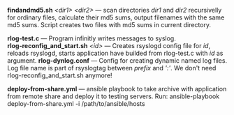 <b>findandmd5.sh</b> <i>&lt;dir1&gt;</i> <i>&lt;dir2&gt;</i> &mdash; scan directories <i>dir1</i> and <i>dir2</i> recursivelly for ordinary files, calculate their md5 sums, output filenames with the same md5 sums. Script creates two files with md5 sums in current directory.

<b>rlog-test.c</b> &mdash; Program infinitly writes messages to syslog.<br>
<b>rlog-reconfig_and_start.sh</b> <i>&lt;id&gt;</i> &mdash; Creates rsyslogd config file for <i>id</i>, reloads rsyslogd, starts application have builded from rlog-test.c with <i>id</i> as argument.
<b>rlog-dynlog.conf</b> &mdash; Config for creating dynamic named log files. Log file name is part of rsyslogtag between <i>prefix</i> and <i>':'</i>. We don't need rlog-reconfig_and_start.sh anymore!

<b>deploy-from-share.yml</b> &mdash; ansible playbook to take archive with application from remote share and deploy it to testing servers. Run: ansible-playbook deploy-from-share.yml -i /path/to/ansible/hosts
